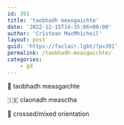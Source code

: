 ```yaml
---
id: 391
title: 'taobhadh measgaichte'
date: '2022-12-15T14:35:06+00:00'
author: 'Crìstean MacMhìcheil'
layout: post
guid: 'https://faclair.lgbt/?p=391'
permalink: /taobhadh-measgaichte/
categories:
    - gd
---
```


&#x1f3f4;&#xe0067;&#xe0062;&#xe0073;&#xe0063;&#xe0074;&#xe007f; taobhadh measgaichte

&#x1f1ee;&#x1f1ea; claonadh measctha

&#x1f3f4;&#xe0067;&#xe0062;&#xe0065;&#xe006e;&#xe0067;&#xe007f; crossed/mixed orientation